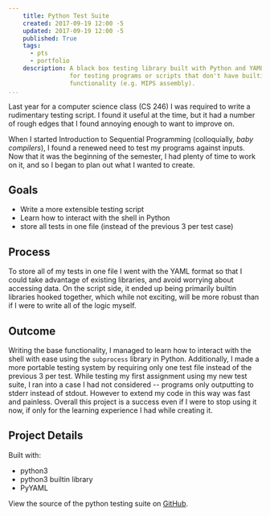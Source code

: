 ```yaml
---
    title: Python Test Suite
    created: 2017-09-19 12:00 -5
    updated: 2017-09-19 12:00 -5
    published: True
    tags:
      - pts
      - portfolio
    description: A black box testing library built with Python and YAML. Useful
                 for testing programs or scripts that don't have builtin testing
                 functionality (e.g. MIPS assembly).
...
```


Last year for a computer science class (CS 246) I was required to write a
rudimentary testing script. I found it useful at the time, but it had a
number of rough edges that I found annoying enough to want to improve on.

When I started Introduction to Sequential Programming (colloquially, _baby
compilers_), I found a renewed need to test my programs against inputs. Now that
it was the beginning of the semester, I had plenty of time to work on it,
and so I began to plan out what I wanted to create.

## Goals
- Write a more extensible testing script
- Learn how to interact with the shell in Python
- store all tests in one file (instead of the previous 3 per test case)

## Process
To store all of my tests in one file I went with the YAML format so that I
could take advantage of existing libraries, and avoid worrying about
accessing data. On the script side, it ended up being primarily builtin
libraries hooked together, which while not exciting, will be more robust
than if I were to write all of the logic myself.

## Outcome
Writing the base functionality, I managed to learn how to interact with the
shell with ease using the `subprocess` library in Python. Additionally, I
made a more portable testing system by requiring only one test file instead
of the previous 3 per test. While testing my first assignment using my new
test suite, I ran into a case I had not considered -- programs only
outputting to stderr instead of stdout. However to extend my code in this
way was fast and painless. Overall this project is a success even if I were
to stop using it now, if only for the learning experience I had while
creating it.

## Project Details
Built with:

- python3
- python3 builtin library
- PyYAML

View the source of the python testing suite on
[GitHub](https://github.com/ckuhl/pts).

